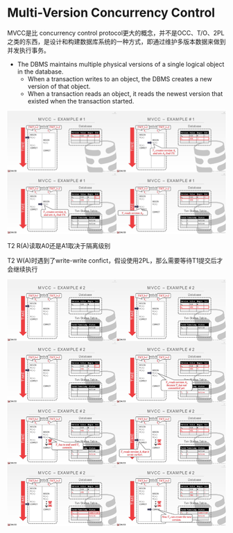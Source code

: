 # Multi-Version Concurrency Control

MVCC是比 concurrency control protocol更大的概念，并不是OCC、T/O、2PL之类的东西，是设计和构建数据库系统的一种方式，即通过维护多版本数据来做到并发执⾏事务。

- The DBMS maintains multiple physical versions of a single logical object in the database.
  - When a transaction writes to an object, the DBMS creates a new version of that object.
  - When a transaction reads an object, it reads the newest version that existed when the transaction started.

![](CMU445-19-Multi-Version-Concurrency-Control/20220828105132.png)



T2 R(A)读取A0还是A1取决于隔离级别

T2 W(A)时遇到了write-write confict，假设使用2PL，那么需要等待T1提交后才会继续执行

![](CMU445-19-Multi-Version-Concurrency-Control/20220828113633.png)

